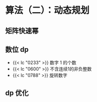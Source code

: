 # 算法（二）：动态规划


## 矩阵快速幂




##  数位 dp

- {{< lc "0233" >}} 数字 1 的个数
- {{< lc "0600" >}} 不含连续1的非负整数
- {{< lc "0788" >}} 旋转数字


##  dp 优化



